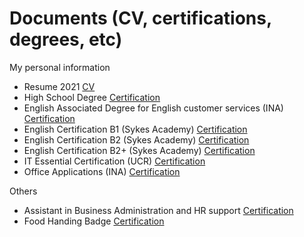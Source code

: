 # Documents (CV, certifications, degrees, etc)


My personal information 
- Resume 2021 [CV](cv/CV_arlyn_english_2022.pdf)
- High School Degree [Certification](certification/Bachiller.pdf)
- English Associated Degree for English customer services (INA) [Certification](certification/EjecutivoInglesParaServicios.pdf)
- English Certification B1 (Sykes Academy) [Certification](certification/ArlynChavarriaJimenezb1.pdf)
- English Certification B2 (Sykes Academy) [Certification](certification/ArlynChavarriaJimenezb2.pdf)
- English Certification B2+ (Sykes Academy) [Certification](certification/ArlynChavarriaJimenezb2plus.pdf)
- IT Essential Certification (UCR) [Certification](certification/ITE1IG1SC-III2020%202_firmado.pdf)
- Office Applications (INA) [Certification](certification/AplicacionesOfimaticas.pdf)

Others
- Assistant in Business Administration and HR support [Certification](certification/AsistenteAdministracion.pdf)
- Food Handing Badge [Certification](certification/ManipulacionAlimentos.pdf)
